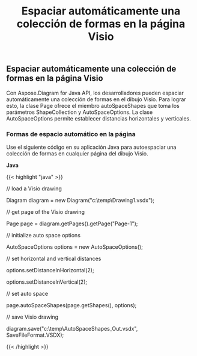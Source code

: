 ﻿---
title: Espaciar automáticamente una colección de formas en la página Visio
type: docs
weight: 30
url: /es/java/auto-space-a-collection-of-shapes-in-the-visio-page/
---
## **Espaciar automáticamente una colección de formas en la página Visio**
Con Aspose.Diagram for Java API, los desarrolladores pueden espaciar automáticamente una colección de formas en el dibujo Visio. Para lograr esto, la clase Page ofrece el miembro autoSpaceShapes que toma los parámetros ShapeCollection y AutoSpaceOptions. La clase AutoSpaceOptions permite establecer distancias horizontales y verticales.
### **Formas de espacio automático en la página**
Use el siguiente código en su aplicación Java para autoespaciar una colección de formas en cualquier página del dibujo Visio.

**Java**

{{< highlight "java" >}}

 // load a Visio drawing

Diagram diagram = new Diagram("c:\\temp\\Drawing1.vsdx");

// get page of the Visio drawing

Page page = diagram.getPages().getPage("Page-1");

// initialize auto space options

AutoSpaceOptions options = new AutoSpaceOptions();

// set horizontal and vertical distances

options.setDistanceInHorizontal(2);

options.setDistanceInVertical(2);

// set auto space 

page.autoSpaceShapes(page.getShapes(), options);

// save Visio drawing

diagram.save("c:\\temp\\AutoSpaceShapes_Out.vsdx", SaveFileFormat.VSDX);

{{< /highlight >}}
